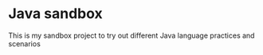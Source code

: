 # Java sandbox
This is my sandbox project to try out different Java language practices and scenarios
